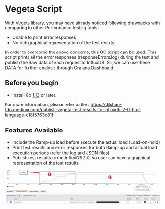 # Vegeta Script

With [Vegeta](https://github.com/tsenart/vegeta) library, you may have already noticed following drawbacks with comparing to other Performance testing tools:

* Unable to print error responses
* No rich graphical representation of the test results

In order to overcome the above concerns, this GO script can be used. This script prints all the error responses (responseErrors.log)
during the test and publish the Raw data of each request to InfluxDB. So, we can use these DATA for further analysis through Grafana Dashboard.

## Before you begin
* Install Go [1.13](https://golang.org/doc/install) or later.

For more information, please refer to the : https://dilshan-fdo.medium.com/publish-vegeta-test-results-to-influxdb-2-0-flux-language-d18f5763c81f

## Features Available

* Include the Ramp-up load before execute the actual load (Load-on-hold)
* Print test results and error responses for both Ramp-up and  actual load execution periods (refer the log and JSON files)
* Publish test results to the InfluxDB 2.0, so user can have a graphical representation of the test results

![Screenshot](Vegeta_rampUp_load.png)